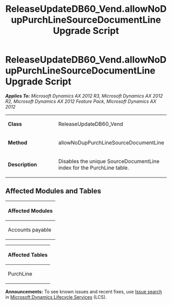 ﻿---
title: ReleaseUpdateDB60_Vend.allowNoDupPurchLineSourceDocumentLine Upgrade Script
TOCTitle: ReleaseUpdateDB60_Vend.allowNoDupPurchLineSourceDocumentLine Upgrade Script
ms:assetid: 2ac2f1ec-b67f-ffd0-a70f-539efef40c32
ms:mtpsurl: https://msdn.microsoft.com/en-us/library/JJ735936(v=AX.60)
ms:contentKeyID: 49707353
ms.date: 05/18/2015
mtps_version: v=AX.60
---

# ReleaseUpdateDB60\_Vend.allowNoDupPurchLineSourceDocumentLine Upgrade Script 


_**Applies To:** Microsoft Dynamics AX 2012 R3, Microsoft Dynamics AX 2012 R2, Microsoft Dynamics AX 2012 Feature Pack, Microsoft Dynamics AX 2012_

<table>
<colgroup>
<col style="width: 50%" />
<col style="width: 50%" />
</colgroup>
<tbody>
<tr class="odd">
<td><p><strong>Class</strong></p></td>
<td><p>ReleaseUpdateDB60_Vend</p></td>
</tr>
<tr class="even">
<td><p><strong>Method</strong></p></td>
<td><p>allowNoDupPurchLineSourceDocumentLine</p></td>
</tr>
<tr class="odd">
<td><p><strong>Description</strong></p></td>
<td><p>Disables the unique SourceDocumentLine index for the PurchLine table.</p></td>
</tr>
</tbody>
</table>


## Affected Modules and Tables

<table>
<colgroup>
<col style="width: 100%" />
</colgroup>
<thead>
<tr class="header">
<th><p>Affected Modules</p></th>
</tr>
</thead>
<tbody>
<tr class="odd">
<td><p>Accounts payable</p></td>
</tr>
</tbody>
</table>


<table>
<colgroup>
<col style="width: 100%" />
</colgroup>
<thead>
<tr class="header">
<th><p>Affected Tables</p></th>
</tr>
</thead>
<tbody>
<tr class="odd">
<td><p>PurchLine</p></td>
</tr>
</tbody>
</table>

  
**Announcements:** To see known issues and recent fixes, use [Issue search](http://go.microsoft.com/fwlink/?linkid=389258) in [Microsoft Dynamics Lifecycle Services](http://go.microsoft.com/fwlink/?linkid=306505) (LCS).

